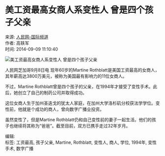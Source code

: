 # 美工资最高女商人系变性人 曾是四个孩子父亲

来源: [人民网-国际频道](http://www.taiwan.cn/xwzx/gj/201409/t20140909_7261865.htm)  
作者: 高轶军  
时间: 2014-09-09 11:10:40  

![美工资最高女商人系变性人 曾是四个孩子父亲](http://www.taiwan.cn/xwzx/gj/201409/W020140909401814412558.jpg)

人民网芝加哥9月8日电 现年60岁的Martine Rothblatt是美国工资最高的女商人，其年薪高达3800万美元，被称为美国最有影响力的11位女商人。

不过，Martine Rothblatt曾是四个孩子的父亲，在1994年才接受了变性手术。此后，她创立了自己的制药公司并取得成功。

这位女商人生于加州圣迭戈的犹太人家庭，在加州大学洛杉矶分校获法学学位。变性前，他就是个成功的商人，曾向数字广播业投资。

虽然变性了，但是Martine Rothblatt仍和自己变性前的妻子一起生活。他们的孩子也继续将其称为“爸爸”。截至目前，双方已携手走过32年岁月。

编辑:  
标签: 工资最高, 孩子父亲, Martine, Rothblatt, 变性人, 商人, 学位, 1994年, 变性手术, 数字广播